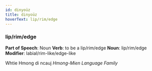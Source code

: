```yaml
---
id: dinyoüz
title: dinyoüz
hoverText: lip/rim/edge
---
```


### lip/rim/edge

**Part of Speech**: Noun
**Verb**: to be a lip/rim/edge
**Noun**: lip/rim/edge
**Modifier**: labial/rim-like/edge-like

Whtie Hmong di ncauj 
*Hmong-Mien Language Family*